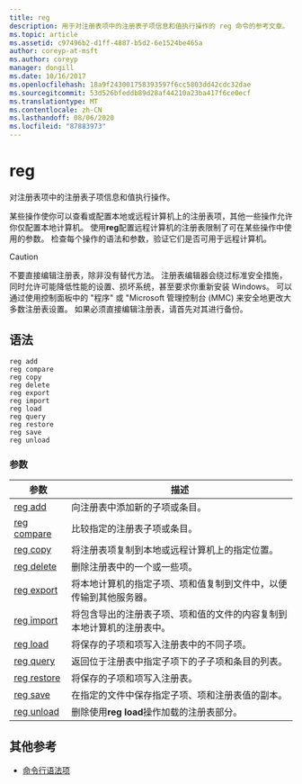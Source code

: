 ```yaml
---
title: reg
description: 用于对注册表项中的注册表子项信息和值执行操作的 reg 命令的参考文章。
ms.topic: article
ms.assetid: c97496b2-d1ff-4887-b5d2-6e1524be465a
author: coreyp-at-msft
ms.author: coreyp
manager: dongill
ms.date: 10/16/2017
ms.openlocfilehash: 18a9f243001758393597f6cc5803dd42cdc32dae
ms.sourcegitcommit: 53d526bfeddb89d28af44210a23ba417f6ce0ecf
ms.translationtype: MT
ms.contentlocale: zh-CN
ms.lasthandoff: 08/06/2020
ms.locfileid: "87883973"
---
```

# <a name="reg"></a>reg

对注册表项中的注册表子项信息和值执行操作。

某些操作使你可以查看或配置本地或远程计算机上的注册表项，其他一些操作允许你仅配置本地计算机。 使用**reg**配置远程计算机的注册表限制了可在某些操作中使用的参数。 检查每个操作的语法和参数，验证它们是否可用于远程计算机。

> [!CAUTION]
> 不要直接编辑注册表，除非没有替代方法。 注册表编辑器会绕过标准安全措施，同时允许可能降低性能的设置、损坏系统，甚至要求你重新安装 Windows。 可以通过使用控制面板中的 "程序" 或 "Microsoft 管理控制台 (MMC) 来安全地更改大多数注册表设置。 如果必须直接编辑注册表，请首先对其进行备份。

## <a name="syntax"></a>语法

```
reg add
reg compare
reg copy
reg delete
reg export
reg import
reg load
reg query
reg restore
reg save
reg unload
```

### <a name="parameters"></a>参数

| 参数 | 描述 |
|--|--|
| [reg add](reg-add.md) | 向注册表中添加新的子项或条目。 |
| [reg compare](reg-compare.md) | 比较指定的注册表子项或条目。 |
| [reg copy](reg-copy.md) | 将注册表项复制到本地或远程计算机上的指定位置。 |
| [reg delete](reg-delete.md) | 删除注册表中的一个或一些项。 |
| [reg export](reg-export.md) | 将本地计算机的指定子项、项和值复制到文件中，以便传输到其他服务器。 |
| [reg import](reg-import.md) | 将包含导出的注册表子项、项和值的文件的内容复制到本地计算机的注册表中。 |
| [reg load](reg-load.md) | 将保存的子项和项写入注册表中的不同子项。 |
| [reg query](reg-query.md) | 返回位于注册表中指定子项下的子子项和条目的列表。 |
| [reg restore](reg-restore.md) | 将保存的子项和项写入注册表。 |
| [reg save](reg-save.md) | 在指定的文件中保存指定子项、项和注册表值的副本。 |
| [reg unload](reg-unload.md) | 删除使用**reg load**操作加载的注册表部分。 |

## <a name="additional-references"></a>其他参考

- [命令行语法项](command-line-syntax-key.md)
